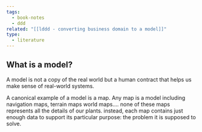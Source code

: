```yaml
---
tags:
  - book-notes
  - ddd
related: "[[lddd - converting business domain to a model]]"
type:
  - literature
---
```

## What is a model?
A model is not a copy of the real world but a human contract that helps us make sense of real-world systems.

A canonical example of a model is a map. Any map is a model including navigation maps, terrain maps world maps....
none of these maps represents all the details of our plants. instead, each map contains just enough data to support its particular purpose: the problem it is supposed to solve.